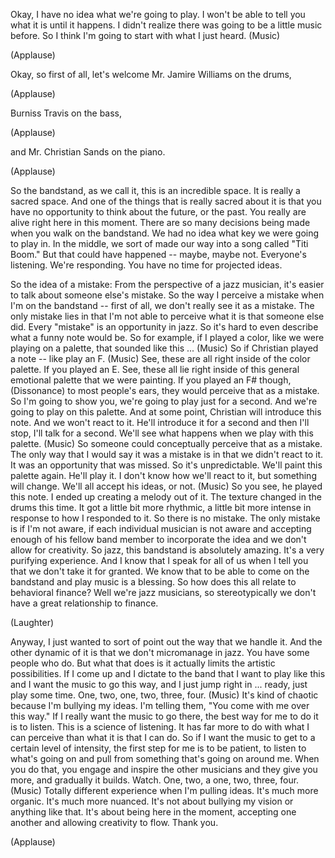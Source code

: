 
Okay, I have no idea what we&#39;re going to play.
I won&#39;t be able to tell you what it is until it happens.
I didn&#39;t realize there was going to be a little music before.
So I think I&#39;m going to start with what I just heard.
(Music)

(Applause)

Okay, so first of all,
let&#39;s welcome Mr. Jamire Williams on the drums,

(Applause)

Burniss Travis on the bass,

(Applause)

and Mr. Christian Sands on the piano.

(Applause)

So the bandstand, as we call it,
this is an incredible space.
It is really a sacred space.
And one of the things that is really sacred about it
is that you have no opportunity to think about the future,
or the past.
You really are alive right here in this moment.
There are so many decisions being made
when you walk on the bandstand.
We had no idea what key we were going to play in.
In the middle, we sort of made our way
into a song called &quot;Titi Boom.&quot;
But that could have happened -- maybe, maybe not.
Everyone&#39;s listening. We&#39;re responding.
You have no time for projected ideas.

So the idea of a mistake:
From the perspective of a jazz musician,
it&#39;s easier to talk about someone else&#39;s mistake.
So the way I perceive a mistake when I&#39;m on the bandstand --
first of all, we don&#39;t really see it as a mistake.
The only mistake lies
in that I&#39;m not able to perceive
what it is that someone else did.
Every &quot;mistake&quot; is an opportunity in jazz.
So it&#39;s hard to even describe
what a funny note would be.
So for example, if I played a color, like we were playing on a palette,
that sounded like this ...
(Music)
So if Christian played a note -- like play an F.
(Music)
See, these are all right inside of the color palette.
If you played an E.
See, these all lie right inside
of this general emotional palette that we were painting.
If you played an F# though,
(Dissonance)
to most people&#39;s ears, they would perceive that as a mistake.
So I&#39;m going to show you, we&#39;re going to play just for a second.
And we&#39;re going to play on this palette.
And at some point, Christian will introduce this note.
And we won&#39;t react to it.
He&#39;ll introduce it for a second
and then I&#39;ll stop, I&#39;ll talk for a second.
We&#39;ll see what happens when we play with this palette.
(Music)
So someone could conceptually perceive that as a mistake.
The only way that I would say it was a mistake
is in that we didn&#39;t react to it.
It was an opportunity that was missed.
So it&#39;s unpredictable. We&#39;ll paint this palette again.
He&#39;ll play it. I don&#39;t know how we&#39;ll react to it, but something will change.
We&#39;ll all accept his ideas,
or not.
(Music)
So you see, he played this note.
I ended up creating a melody out of it.
The texture changed in the drums this time.
It got a little bit more rhythmic, a little bit more intense
in response to how I responded to it.
So there is no mistake.
The only mistake is if I&#39;m not aware,
if each individual musician is not aware
and accepting enough of his fellow band member
to incorporate the idea and we don&#39;t allow for creativity.
So jazz, this bandstand is absolutely amazing.
It&#39;s a very purifying experience.
And I know that I speak for all of us when I tell you that we don&#39;t take it for granted.
We know that to be able to come on the bandstand and play music is a blessing.
So how does this all relate to behavioral finance?
Well we&#39;re jazz musicians,
so stereotypically we don&#39;t have a great relationship to finance.

(Laughter)

Anyway, I just wanted to sort of point out the way that we handle it.
And the other dynamic of it
is that we don&#39;t micromanage in jazz.
You have some people who do.
But what that does
is it actually limits the artistic possibilities.
If I come up and I dictate to the band
that I want to play like this and I want the music to go this way,
and I just jump right in ...
ready, just play some time.
One, two, one, two, three, four.
(Music)
It&#39;s kind of chaotic because I&#39;m bullying my ideas.
I&#39;m telling them, &quot;You come with me over this way.&quot;
If I really want the music to go there,
the best way for me to do it is to listen.
This is a science of listening.
It has far more to do with what I can perceive
than what it is that I can do.
So if I want the music to get to a certain level of intensity,
the first step for me is
to be patient, to listen to what&#39;s going on
and pull from something that&#39;s going on around me.
When you do that, you engage and inspire the other musicians
and they give you more, and gradually it builds.
Watch. One, two, a one, two, three, four.
(Music)
Totally different experience when I&#39;m pulling ideas.
It&#39;s much more organic. It&#39;s much more nuanced.
It&#39;s not about bullying my vision or anything like that.
It&#39;s about being here in the moment,
accepting one another
and allowing creativity to flow.
Thank you.

(Applause)

